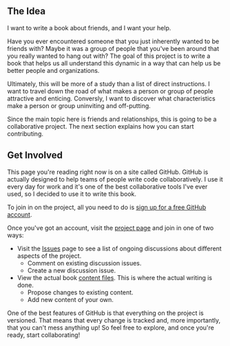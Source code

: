 ## The Idea

I want to write a book about friends, and I want your help.

Have you ever encountered someone that you just inherently wanted to be friends with? Maybe it was a group of people that you've been around that you really wanted to hang out with? The goal of this project is to write a book that helps us all understand this dynamic in a way that can help us be better people and organizations.

Ultimately, this will be more of a study than a list of direct instructions. I want to travel down the road of what makes a person or group of people attractive and enticing. Conversly, I want to discover what characteristics make a person or group uninviting and off-putting.

Since the main topic here is friends and relationships, this is going to be a collaborative project. The next section explains how you can start contributing.

## Get Involved

This page you're reading right now is on a site called GitHub. GitHub is actually designed to help teams of people write code collaboratively. I use it every day for work and it's one of the best collaborative tools I've ever used, so I decided to use it to write this book. 

To join in on the project, all you need to do is [sign up for a free GitHub account](https://github.com/signup/free).

Once you've got an account, visit the [project page](http://github.com/joshferrara/friendstagram) and join in one of two ways:

- Visit the [Issues](http://github.com/joshferrara/friendstagram/issues) page to see a list of ongoing discussions about different aspects of the project.
    - Comment on existing discussion issues.
    - Create a new discussion issue.
- View the actual book [content files](http://github.com/joshferrara/friendstagram#slider). This is where the actual writing is done.
    - Propose changes to existing content.
    - Add new content of your own.

One of the best features of GitHub is that everything on the project is versioned. That means that every change is tracked and, more importantly, that you can't mess anything up! So feel free to explore, and once you're ready, start collaborating!
